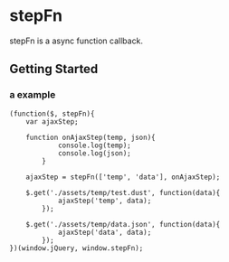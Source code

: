 stepFn
====
stepFn is a async function callback.

## Getting Started

### a example
```
(function($, stepFn){
    var ajaxStep;

    function onAjaxStep(temp, json){
            console.log(temp);
            console.log(json);
        }

    ajaxStep = stepFn(['temp', 'data'], onAjaxStep);

    $.get('./assets/temp/test.dust', function(data){
            ajaxStep('temp', data);
        });

    $.get('./assets/temp/data.json', function(data){
            ajaxStep('data', data);
        });
})(window.jQuery, window.stepFn);
```